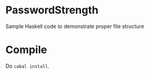 PasswordStrength
================

Sample Haskell code to demonstrate proper file structure

Compile
=======

Do `cabal install`.
